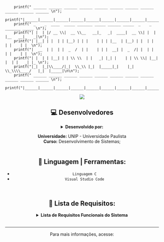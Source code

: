 

	    printf(" ______ ______ ______ ______ ______ ______ ______ ______ ______ ______ ______ \n");
	    printf("|______|______|______|______|______|______|______|______|______|______|______|\n\n");
	    printf(" _    _  ____  _____ _______ _____ ______ _____  _    _ _______ _____ \n");
	    printf("| |  | |/ __ \\|  __ \\__   __|_   _|  ____|  __ \\| |  | |__   __|_   _|\n");
	    printf("| |__| | |  | | |__) | | |    | | | |__  | |__) | |  | |  | |    | |  \n");
	    printf("|  __  | |  | |  _  /  | |    | | |  __| |  _  /| |  | |  | |    | |  \n");
	    printf("| |  | | |__| | | \\ \\  | |   _| |_| |    | | \\ \\| |__| |  | |   _| |_ \n");
	    printf("|_|  |_|\\____/|_|  \\_\\ |_|  |_____|_|    |_|  \\_\\\\____/   |_|  |_____|\n\n");
	    printf(" ______ ______ ______ ______ ______ ______ ______ ______ ______ ______ ______ \n");
	    printf("|______|______|______|______|______|______|______|______|______|______|______|\n\n");
     
<center><img src="http://img.shields.io/static/v1?label=PROJETO&message=TRABALHO%20DADO%20REFERENTE%20AO%20PROJETO%20DO%20PIM:%20HORTIFRUTI, FUNCIONALIDADES, SISTEMA%20E%20 ROTINAS&color=black&style=for-the-badge"/><center/>


## :computer: Desenvolvedores


<details close="part4">
<summary><b>Desenvolvido por:</summary></b> <br>
  
<a href="http://www.clem.ufba.br/tuts/html/c07.htm#:~:text=A%20HTML%20usa%20a%20tag,(link)%20com%20outro%20documento.">Ingrid Cristiny dos Reis</a> <bR>
<a href="http://www.clem.ufba.br/tuts/html/c07.htm#:~:text=A%20HTML%20usa%20a%20tag,(link)%20com%20outro%20documento.">Leonardo Ferreira Mazzuco Matias</a> <bR>
<a href="">Luis Alberto Rodrigues Marinho</a> <bR>
<a href="">Marco Antonio Golçanlves Lopes</a> <bR>
<a href="">Nicholas Pereira Oliveira</a> <bR>
<a href="">Philipi Oliveira Batista</a> <bR>



  </details>

**Universidade:** UNIP - Universidade Paulista<br>
**Curso:** Desenvolvimento de Sistemas;<br><br>


## 🔨 Linguagem | Ferramentas: 
- `Linguagem C `
- `Visual Studio Code `
<br>


## 📄  Lista de Requisitos:


<details close="classee">
<summary><b>Lista de Requisitos Funcionais do Sistema</summary></b>



| Nome| Descrição|
| --- | --- |
| `RF01` | O sistema deve permitir o cadastro do login, contendo nome e senha, os quais vão ser usados para ter ou não acesso ao sistema.|
| `RF02` |O sistema deve permitir que o funcionário depois de cadastrado, consiga efetuar o login.|
| `RF03` |O sistema deve permitir o cadastro completo dos funcionários, como nome, telefone, CPF e endereço.|
| `RF04` | O sistema deve permitir visualizar o cadastro completo dos funcionários, como nome, telefone, CPF e endereço|
| `RF05` |O sistema deve permitir que o funcionário cadastre o produto, como nome, quantidade e preço.
| `RF06` | O sistema deve permitir que o funcionário visualize o produto cadastrado.|
| `RF07` | O sistema deve permitir que o funcionário compre o produto e some os valores.|
| `RF08` | O sistema deve permitir que o funcionário cadastre o animal (espécie, porte, idade, sexo, peso e descrição). |
| `RF09` | O sistema deve permitir que o funcionário visualize os produtos que estão sendo comprados.|
| `RF10` | O sistema deve permitir que o funcionário tenha acesso ao arquivo que contenha as senhas registradas.  |
| `RF11` | O sistema deve permitir que o funcionário cadastre os principais clientes do hortifrúti, e adicionando um desconto de 10% em relação ao valor total da compra.|

</details>
<br><hr>
Para mais informações, acesse: <br>

